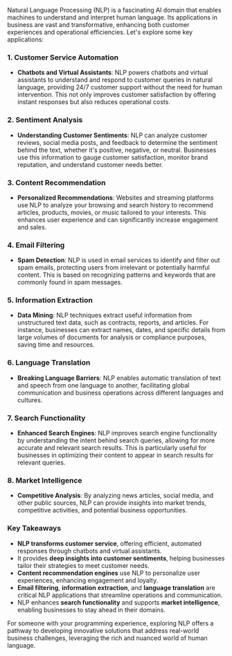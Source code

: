 Natural Language Processing (NLP) is a fascinating AI domain that enables machines to understand and interpret human language. Its applications in business are vast and transformative, enhancing both customer experiences and operational efficiencies. Let's explore some key applications:

### 1. **Customer Service Automation**

- **Chatbots and Virtual Assistants**: NLP powers chatbots and virtual assistants to understand and respond to customer queries in natural language, providing 24/7 customer support without the need for human intervention. This not only improves customer satisfaction by offering instant responses but also reduces operational costs.

### 2. **Sentiment Analysis**

- **Understanding Customer Sentiments**: NLP can analyze customer reviews, social media posts, and feedback to determine the sentiment behind the text, whether it's positive, negative, or neutral. Businesses use this information to gauge customer satisfaction, monitor brand reputation, and understand customer needs better.

### 3. **Content Recommendation**

- **Personalized Recommendations**: Websites and streaming platforms use NLP to analyze your browsing and search history to recommend articles, products, movies, or music tailored to your interests. This enhances user experience and can significantly increase engagement and sales.

### 4. **Email Filtering**

- **Spam Detection**: NLP is used in email services to identify and filter out spam emails, protecting users from irrelevant or potentially harmful content. This is based on recognizing patterns and keywords that are commonly found in spam messages.

### 5. **Information Extraction**

- **Data Mining**: NLP techniques extract useful information from unstructured text data, such as contracts, reports, and articles. For instance, businesses can extract names, dates, and specific details from large volumes of documents for analysis or compliance purposes, saving time and resources.

### 6. **Language Translation**

- **Breaking Language Barriers**: NLP enables automatic translation of text and speech from one language to another, facilitating global communication and business operations across different languages and cultures.

### 7. **Search Functionality**

- **Enhanced Search Engines**: NLP improves search engine functionality by understanding the intent behind search queries, allowing for more accurate and relevant search results. This is particularly useful for businesses in optimizing their content to appear in search results for relevant queries.

### 8. **Market Intelligence**

- **Competitive Analysis**: By analyzing news articles, social media, and other public sources, NLP can provide insights into market trends, competitive activities, and potential business opportunities.

### Key Takeaways

- **NLP transforms customer service**, offering efficient, automated responses through chatbots and virtual assistants.
- It provides **deep insights into customer sentiments**, helping businesses tailor their strategies to meet customer needs.
- **Content recommendation engines** use NLP to personalize user experiences, enhancing engagement and loyalty.
- **Email filtering**, **information extraction**, and **language translation** are critical NLP applications that streamline operations and communication.
- NLP enhances **search functionality** and supports **market intelligence**, enabling businesses to stay ahead in their domains.

For someone with your programming experience, exploring NLP offers a pathway to developing innovative solutions that address real-world business challenges, leveraging the rich and nuanced world of human language.
